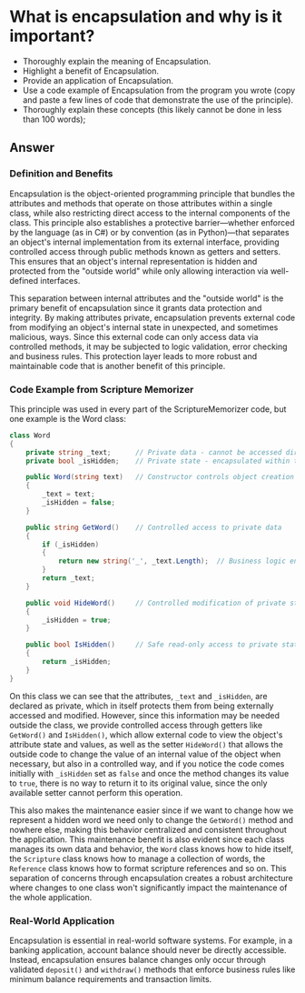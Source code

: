 # What is encapsulation and why is it important?

<ul>
    <li>Thoroughly explain the meaning of Encapsulation.</li>
    <li>Highlight a benefit of Encapsulation.</li>
    <li>Provide an application of Encapsulation.</li>
    <li>Use a code example of Encapsulation from the program you wrote (copy and paste a few lines of code that demonstrate the use of the principle).</li>
    <li>Thoroughly explain these concepts (this likely cannot be done in less than 100 words);</li>
</ul>

## Answer

### Definition and Benefits

Encapsulation is the object-oriented programming principle that bundles the attributes and methods that operate on those attributes within a single class, while also restricting direct access to the internal components of the class. This principle also establishes a protective barrier—whether enforced by the language (as in C#) or by convention (as in Python)—that separates an object's internal implementation from its external interface, providing controlled access through public methods known as getters and setters. This ensures that an object's internal representation is hidden and protected from the "outside world" while only allowing interaction via well-defined interfaces.

This separation between internal attributes and the "outside world" is the primary benefit of encapsulation since it grants data protection and integrity. By making attributes private, encapsulation prevents external code from modifying an object's internal state in unexpected, and sometimes malicious, ways. Since this external code can only access data via controlled methods, it may be subjected to logic validation, error checking and business rules. This protection layer leads to more robust and maintainable code that is another benefit of this principle.


### Code Example from Scripture Memorizer
This principle was used in every part of the ScriptureMemorizer code, but one example is the Word class:

```csharp
class Word
{
    private string _text;      // Private data - cannot be accessed directly
    private bool _isHidden;    // Private state - encapsulated within the class

    public Word(string text)   // Constructor controls object creation
    {
        _text = text;
        _isHidden = false;
    }

    public string GetWord()    // Controlled access to private data
    {
        if (_isHidden)
        {
            return new string('_', _text.Length);  // Business logic encapsulated
        }
        return _text;
    }

    public void HideWord()     // Controlled modification of private state
    {
        _isHidden = true;
    }

    public bool IsHidden()     // Safe read-only access to private state
    {
        return _isHidden;
    }
}
```

On this class we can see that the attributes, <code>_text</code> and <code>_isHidden</code>, are declared as private, which in itself protects them from being externally accessed and modified. However, since this information may be needed outside the class, we provide controlled access through getters like <code>GetWord()</code> and <code>IsHidden()</code>, which allow external code to view the object's attribute state and values, as well as the setter <code>HideWord()</code> that allows the outside code to change the value of an internal value of the object when necessary, but also in a controlled way, and if you notice the code comes initially with <code>_isHidden</code> set as <code>false</code> and once the method changes its value to <code>true</code>, there is no way to return it to its original value, since the only available setter cannot perform this operation.

This also makes the maintenance easier since if we want to change how we represent a hidden word we need only to change the <code>GetWord()</code> method and nowhere else, making this behavior centralized and consistent throughout the application. This maintenance benefit is also evident since each class manages its own data and behavior, the <code>Word</code> class knows how to hide itself, the <code>Scripture</code> class knows how to manage a collection of words, the <code>Reference</code> class knows how to format scripture references and so on. This separation of concerns through encapsulation creates a robust architecture where changes to one class won't significantly impact the maintenance of the whole application.  

### Real-World Application
Encapsulation is essential in real-world software systems. For example, in a banking application, account balance should never be directly accessible. Instead, encapsulation ensures balance changes only occur through validated <code>deposit()</code> and <code>withdraw()</code> methods that enforce business rules like minimum balance requirements and transaction limits.